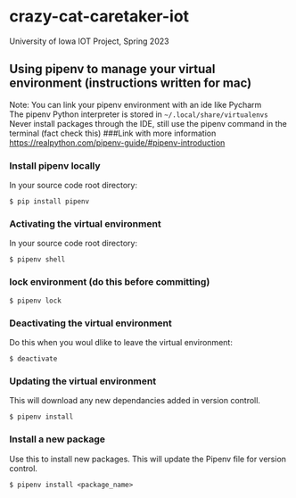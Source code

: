 # crazy-cat-caretaker-iot
University of Iowa IOT Project, Spring 2023


## Using pipenv to manage your virtual environment (instructions written for mac)

Note: You can link your pipenv environment with an ide like Pycharm  
The pipenv Python interpreter is stored in `~/.local/share/virtualenvs`  
Never install packages through the IDE, still use the pipenv command in the terminal (fact check this)
###Link with more information
https://realpython.com/pipenv-guide/#pipenv-introduction

### Install pipenv locally

In your source code root directory:

    $ pip install pipenv

### Activating the virtual environment

In your source code root directory:

    $ pipenv shell

### lock environment (do this before committing)

    $ pipenv lock

### Deactivating the virtual environment

Do this when you woul dlike to leave the virtual environment:

    $ deactivate

### Updating the virtual environment

This will download any new dependancies added in version controll.

    $ pipenv install

### Install a new package

Use this to install new packages. This will update the Pipenv file for version control.

    $ pipenv install <package_name>
